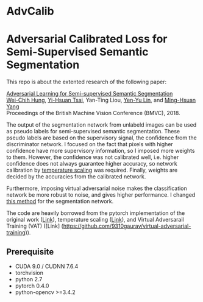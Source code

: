 # AdvCalib
# Adversarial Calibrated Loss for Semi-Supervised Semantic Segmentation


This repo is about the extented research of the following paper:

[Adversarial Learning for Semi-supervised Semantic Segmentation](https://arxiv.org/abs/1802.07934) <br/>
[Wei-Chih Hung](https://hfslyc.github.io/), [Yi-Hsuan Tsai](https://sites.google.com/site/yihsuantsai/home), Yan-Ting Liou, [Yen-Yu Lin](https://www.citi.sinica.edu.tw/pages/yylin/), and [Ming-Hsuan Yang](http://faculty.ucmerced.edu/mhyang/) <br/>
Proceedings of the British Machine Vision Conference (BMVC), 2018.

The output of the segmentation network from unlabeld images can be used as pseudo labels for semi-supervised semantic segmentation. These pseudo labels are based on the supervisory signal, the confidence from the discriminator network. I focused on the fact that pixels with higher confidence have more supervisory information, so I imposed more weights to them. However, the confidence was not calibrated well, i.e. higher confidence does not always guarantee higher accuracy, so network calibration by [temperature scaling](https://dl.acm.org/doi/pdf/10.5555/3305381.3305518?download=true) was required. Finally, weights are decided by the accuracies from the calibrated network.

Furthermore, imposing virtual adversarial noise makes the classification network be more robust to noise, and gives higher performance. I changed [this method](https://ieeexplore.ieee.org/stamp/stamp.jsp?tp=&arnumber=8417973) for the segmentation network.


The code are heavily borrowed from the pytorch implementation of the original work ([Link](https://github.com/hfslyc/AdvSemiSeg)), temperature scaling ([Link](https://github.com/gpleiss/temperature_scaling)), and Virtual Adversarail Training (VAT) ([Link] (https://github.com/9310gaurav/virtual-adversarial-training)).

## Prerequisite

* CUDA 9.0 / CUDNN 7.6.4
* torchvision
* python 2.7
* pytorch 0.4.0 
* python-opencv >=3.4.2 
